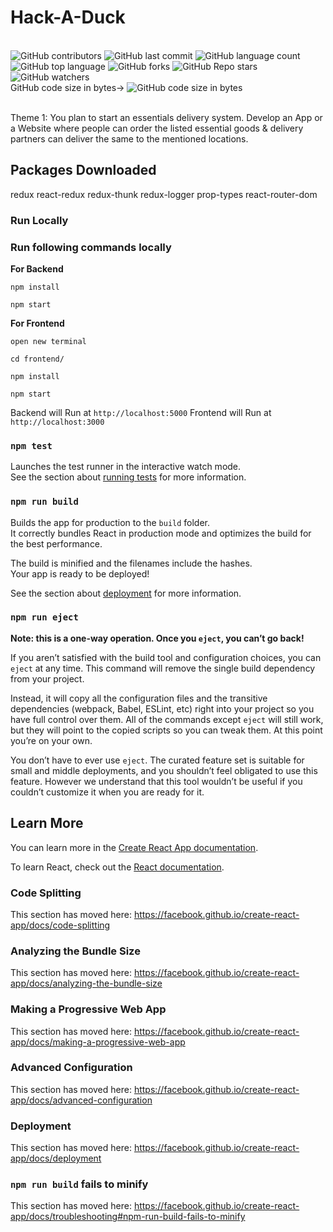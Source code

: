 # Hack-A-Duck

<br>
<img alt="GitHub contributors" src="https://img.shields.io/github/contributors/shivam7374/All-In-ONE">
<img alt="GitHub last commit" src="https://img.shields.io/github/last-commit/shivam7374/All-In-ONE">
<img alt="GitHub language count" src="https://img.shields.io/github/languages/count/shivam7374/All-In-ONE">
<img alt="GitHub top language" src="https://img.shields.io/github/languages/top/shivam7374/All-In-ONE">
<img alt="GitHub forks" src="https://img.shields.io/github/forks/shivam7374/All-In-ONE">
<img alt="GitHub Repo stars" src="https://img.shields.io/github/stars/shivam7374/All-In-ONE">
<img alt="GitHub watchers" src="https://img.shields.io/github/watchers/shivam7374/All-In-ONE">
<br>
GitHub code size in bytes->
<img alt="GitHub code size in bytes" src="https://img.shields.io/github/languages/code-size/shivam7374/All-In-ONE">
<br>
<br>

Theme 1: You plan to start an essentials delivery system. Develop an
App or a Website where people can order the listed essential goods &
delivery partners can deliver the same to the mentioned locations.

<!-- <strong>For Database</strong>
`install MongoDB compass and connect it `
run mongod on command prompt and then run following to sites in your browser to load data to database
</br>
->http://localhost:5000/api/users/seed
</br>
->http://localhost:5000/api/products/seed

_Note: - then only it show product_
-->

## Packages Downloaded

redux
react-redux
redux-thunk
redux-logger
prop-types
react-router-dom

<!-- ## Available Scripts

In the project directory, you can run:
-->
<h3>Run Locally</h3>

<h3>Run following commands locally</h3>

<strong>For Backend</strong>

`npm install`

`npm start`

<strong>For Frontend</strong>

`open new terminal`

`cd frontend/`

`npm install`

`npm start`

Backend will Run at `http://localhost:5000` Frontend will Run at `http://localhost:3000`

<!--
### `npm start`

Runs the app in the development mode.<br />
Open [http://localhost:3000](http://localhost:3000) to view it in the browser.

The page will reload if you make edits.<br />
You will also see any lint errors in the console. -->

### `npm test`

Launches the test runner in the interactive watch mode.<br />
See the section about [running tests](https://facebook.github.io/create-react-app/docs/running-tests) for more information.

### `npm run build`

Builds the app for production to the `build` folder.<br />
It correctly bundles React in production mode and optimizes the build for the best performance.

The build is minified and the filenames include the hashes.<br />
Your app is ready to be deployed!

See the section about [deployment](https://facebook.github.io/create-react-app/docs/deployment) for more information.

### `npm run eject`

**Note: this is a one-way operation. Once you `eject`, you can’t go back!**

If you aren’t satisfied with the build tool and configuration choices, you can `eject` at any time. This command will remove the single build dependency from your project.

Instead, it will copy all the configuration files and the transitive dependencies (webpack, Babel, ESLint, etc) right into your project so you have full control over them. All of the commands except `eject` will still work, but they will point to the copied scripts so you can tweak them. At this point you’re on your own.

You don’t have to ever use `eject`. The curated feature set is suitable for small and middle deployments, and you shouldn’t feel obligated to use this feature. However we understand that this tool wouldn’t be useful if you couldn’t customize it when you are ready for it.

## Learn More

You can learn more in the [Create React App documentation](https://facebook.github.io/create-react-app/docs/getting-started).

To learn React, check out the [React documentation](https://reactjs.org/).

### Code Splitting

This section has moved here: https://facebook.github.io/create-react-app/docs/code-splitting

### Analyzing the Bundle Size

This section has moved here: https://facebook.github.io/create-react-app/docs/analyzing-the-bundle-size

### Making a Progressive Web App

This section has moved here: https://facebook.github.io/create-react-app/docs/making-a-progressive-web-app

### Advanced Configuration

This section has moved here: https://facebook.github.io/create-react-app/docs/advanced-configuration

### Deployment

This section has moved here: https://facebook.github.io/create-react-app/docs/deployment

### `npm run build` fails to minify

This section has moved here: https://facebook.github.io/create-react-app/docs/troubleshooting#npm-run-build-fails-to-minify
